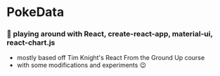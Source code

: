 # PokeData

### :cake: playing around with React, create-react-app, material-ui, react-chart.js
* mostly based off Tim Knight's React From the Ground Up course
* with some modifications and experiments :wink: